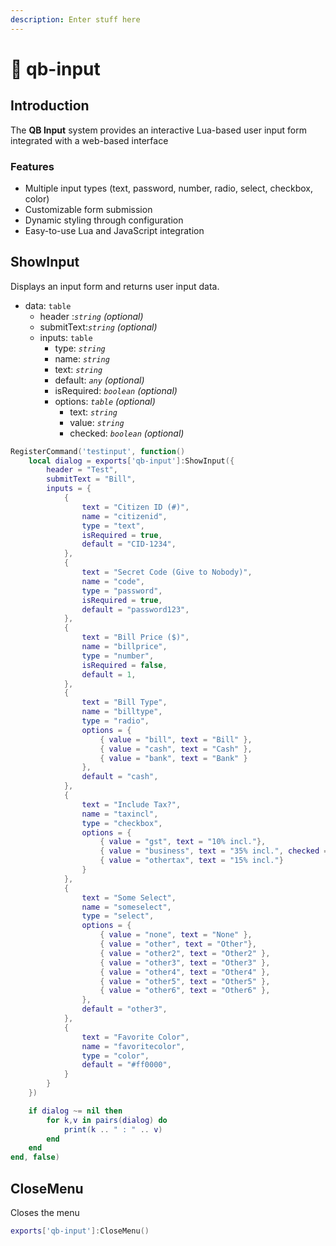 ```yaml
---
description: Enter stuff here
---
```


# 📝 qb-input

## Introduction

The **QB Input** system provides an interactive Lua-based user input form integrated with a web-based interface

### Features

* Multiple input types (text, password, number, radio, select, checkbox, color)
* Customizable form submission
* Dynamic styling through configuration
* Easy-to-use Lua and JavaScript integration

## ShowInput

Displays an input form and returns user input data.

* data: `table`
  * header :_`string` (optional)_
  * submitText:_`string` (optional)_
  * inputs: `table`
    * type: _`string`_
    * name: _`string`_
    * text: _`string`_
    * default: _`any` (optional)_
    * isRequired: _`boolean` (optional)_
    * options: _`table` (optional)_
      * text: _`string`_
      * value: _`string`_
      * checked: _`boolean` (optional)_

```lua
RegisterCommand('testinput', function()
    local dialog = exports['qb-input']:ShowInput({
        header = "Test",
        submitText = "Bill",
        inputs = {
            {
                text = "Citizen ID (#)",
                name = "citizenid",
                type = "text",
                isRequired = true,
                default = "CID-1234",
            },
            {
                text = "Secret Code (Give to Nobody)",
                name = "code",
                type = "password",
                isRequired = true,
                default = "password123",
            },
            {
                text = "Bill Price ($)",
                name = "billprice",
                type = "number",
                isRequired = false,
                default = 1,
            },
            {
                text = "Bill Type",
                name = "billtype",
                type = "radio",
                options = {
                    { value = "bill", text = "Bill" },
                    { value = "cash", text = "Cash" },
                    { value = "bank", text = "Bank" }
                },
                default = "cash",
            },
            {
                text = "Include Tax?",
                name = "taxincl",
                type = "checkbox",
                options = {
                    { value = "gst", text = "10% incl."},
                    { value = "business", text = "35% incl.", checked = true },
                    { value = "othertax", text = "15% incl."}
                }
            },
            {
                text = "Some Select",
                name = "someselect",
                type = "select",
                options = {
                    { value = "none", text = "None" },
                    { value = "other", text = "Other"},
                    { value = "other2", text = "Other2" },
                    { value = "other3", text = "Other3" },
                    { value = "other4", text = "Other4" },
                    { value = "other5", text = "Other5" },
                    { value = "other6", text = "Other6" },
                },
                default = "other3",
            },
            {
                text = "Favorite Color",
                name = "favoritecolor",
                type = "color",
                default = "#ff0000",
            }
        }
    })

    if dialog ~= nil then
        for k,v in pairs(dialog) do
            print(k .. " : " .. v)
        end
    end
end, false)
```

## CloseMenu

Closes the menu

```lua
exports['qb-input']:CloseMenu()
```
